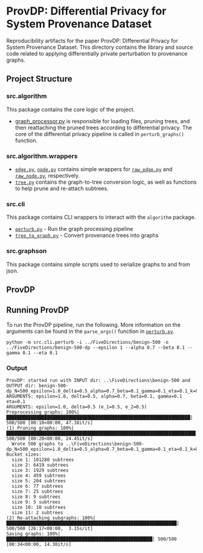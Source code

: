# ProvDP: Differential Privacy for System Provenance Dataset

Reproducibility artifacts for the paper ProvDP: Differential Privacy for System Provenance Dataset. This directory contains the library and source code related to applying differentially private perturbation to 
provenance graphs.

## Project Structure

### src.algorithm
This package contains the core logic of the project.
- [graph_processor.py](src/algorithm/graph_processor.py) is responsible for loading files, pruning trees, and then reattaching the pruned trees according to differential privacy. The core of the differential privacy pipeline is called in `perturb_graphs()` function.

### src.algorithm.wrappers
- [`edge.py`](src/algorithm/wrappers/edge.py), [`node.py`](src/algorithm/wrappers/node.py) contains simple wrappers for [`raw_edge.py`](src/graphson/raw_edge.py) and [`raw_node.py`](src/graphson/raw_node.py), respectively.
- [`tree.py`](src/algorithm/wrappers/tree.py) contains the graph-to-tree conversion logic, as well as functions to help prune and re-attach subtrees.

### src.cli
This package contains CLI wrappers to interact with the `algorithm` package.
- [`perturb.py`](src/cli/perturb.py) - Run the graph processing pipeline
- [`tree_to_graph.py`](src/cli/tree_to_graph.py) - Convert provenance trees into graphs

### src.graphson
This package contains simple scripts used to serialize graphs to and from json.

## ProvDP

## Running ProvDP
To run the ProvDP pipeline, run the following. More information on the arguments can be found in the
`parse_args()` function in [`perturb.py`](src/cli/perturb.py).

```shell
python -m src.cli.perturb -i ../FiveDirections/benign-500 -o ../FiveDirections/benign-500-dp --epsilon 1 --alpha 0.7 --beta 0.1 --gamma 0.1 --eta 0.1
```

### Output
```shell
ProvDP: started run with INPUT dir: ..\FiveDirections\benign-500 and OUTPUT dir: benign-500-dp_N=500_epsilon=1.0_delta=0.5_alpha=0.7_beta=0.1_gamma=0.1_eta=0.1_k=0.1
ARGUMENTS: epsilon=1.0, delta=0.5, alpha=0.7, beta=0.1, gamma=0.1 eta=0.1
ARGUMENTS: epsilon=1.0, delta=0.5 (e_1=0.5, e_2=0.5)
Preprocessing graphs: 100%|████████████████████████████████████████████████████████████████████| 500/500 [00:10<00:00, 47.38it/s]
(1) Pruning graphs: 100%|██████████████████████████████████████████████████████████████████████| 500/500 [00:20<00:00, 24.45it/s]
  Wrote 500 graphs to ..\FiveDirections\benign-500-dp_N=500_epsilon=1.0_delta=0.5_alpha=0.7_beta=0.1_gamma=0.1_eta=0.1_k=0.1\pruned_graphs.pkl
Bucket sizes:
  size 1: 101280 subtrees
  size 2: 6419 subtrees
  size 3: 1929 subtrees
  size 4: 459 subtrees
  size 5: 204 subtrees
  size 6: 77 subtrees
  size 7: 25 subtrees
  size 8: 9 subtrees
  size 9: 5 subtrees
  size 10: 10 subtrees
  size 11: 2 subtrees
(2) Re-attaching subgraphs: 100%|███████████████████████████████████████████████████████████████| 500/500 [26:17<00:00,  3.15s/it]
Saving graphs: 100%|██████████████████████████████████████████████████████| 500/500 [00:34<00:00, 14.30it/s]
```